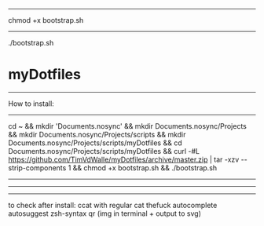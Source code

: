 ***
chmod +x bootstrap.sh

***
./bootstrap.sh
# myDotfiles

***
How to install:
***
cd ~ && mkdir 'Documents.nosync' && mkdir Documents.nosync/Projects && mkdir Documents.nosync/Projects/scripts && mkdir Documents.nosync/Projects/scripts/myDotfiles && cd Documents.nosync/Projects/scripts/myDotfiles && curl -#L https://github.com/TimVdWalle/myDotfiles/archive/master.zip | tar -xzv --strip-components 1 && chmod +x bootstrap.sh && ./bootstrap.sh



***

***

***

to check after install:
ccat with regular cat
thefuck
autocomplete
autosuggest
zsh-syntax
qr (img in terminal + output to svg)